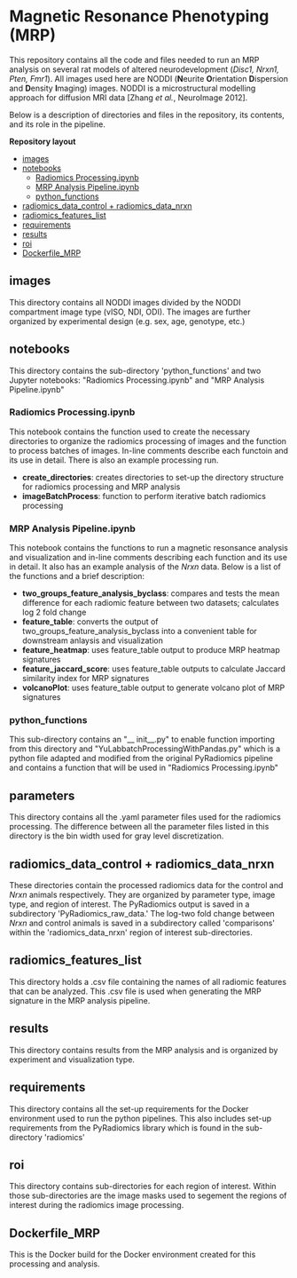 # Magnetic Resonance Phenotyping (MRP)

This repository contains all the code and files needed to run an MRP analysis on several rat models of altered neurodevelopment (_Disc1, Nrxn1, Pten, Fmr1_). All images used here are NODDI (**N**eurite **O**rientation **D**ispersion and **D**ensity **I**maging) images. NODDI is a microstructural modelling approach for diffusion MRI data [Zhang *et al.*, NeuroImage 2012]. 

Below is a description of directories and files in the repository, its contents, and its role in the pipeline.

**Repository layout**
- [images](#images)
- [notebooks](#notebooks)
  - [Radiomics Processing.ipynb](#radiomics-processing.ipynb)
  - [MRP Analysis Pipeline.ipynb](#mrp-analysis-pipeline.ipynb)
  - [python_functions](#python_functions)
- [radiomics_data_control + radiomics_data_nrxn](#radiomics_data_control-+-radiomics_data_nrxn)
- [radiomics_features_list](#radiomics_features_list)
- [requirements](#requirements)
- [results](#results)
- [roi](#roi)
- [Dockerfile_MRP](#Dockerfile_MRP)

## images

This directory contains all NODDI images divided by the NODDI compartment image type (vISO, NDI, ODI). The images are further organized by experimental design (e.g. sex, age, genotype, etc.)

## notebooks
This directory contains the sub-directory 'python_functions' and two Jupyter notebooks: "Radiomics Processing.ipynb" and "MRP Analysis Pipeline.ipynb" 

### Radiomics Processing.ipynb
This notebook contains the function used to create the necessary directories to organize the radiomics processing of images and the function to process batches of images. In-line comments describe each functoin and its use in detail. There is also an example processing run. 
- **create_directories**: creates directories to set-up the directory structure for radiomics processing and MRP analysis
- **imageBatchProcess**: function to perform iterative batch radiomics processing

### MRP Analysis Pipeline.ipynb
This notebook contains the functions to run a magnetic resonsance analysis and visualization and in-line comments describing each function and its use in detail. It also has an example analysis of the _Nrxn_ data. Below is a list of the functions and a brief description:
- **two_groups_feature_analysis_byclass**: compares and tests the mean difference for each radiomic feature between two datasets; calculates log 2 fold change
- **feature_table**: converts the output of two_groups_feature_analysis_byclass into a convenient table for downstream anlaysis and visualization
- **feature_heatmap**: uses feature_table output to produce MRP heatmap signatures
- **feature_jaccard_score**: uses feature_table outputs to calculate Jaccard similarity index for MRP signatures
- **volcanoPlot**: uses feature_table output to generate volcano plot of MRP signatures

### python_functions
This sub-directory contains an "__ init__.py" to enable function importing from this directory and  "YuLabbatchProcessingWithPandas.py" which is a python file adapted and modified from the original PyRadiomics pipeline and contains a function that will be used in "Radiomics Processing.ipynb"

## parameters
This directory contains all the .yaml parameter files used for the radiomics processing. The difference between all the parameter files listed in this directory is the bin width used for gray level discretization. 

## radiomics_data_control + radiomics_data_nrxn
These directories contain the processed radiomics data for the control and _Nrxn_ animals respectively. They are organized by parameter type, image type, and region of interest. The PyRadiomics output is saved in a subdirectory 'PyRadiomics_raw_data.' The log-two fold change between _Nrxn_ and control animals is saved in a subdirectory called 'comparisons' within the 'radiomics_data_nrxn' region of interest sub-directories.

## radiomics_features_list 
This directory holds a .csv file containing the names of all radiomic features that can be analyzed. This .csv file is used when generating the MRP signature in the MRP analysis pipeline. 

## results
This directory contains results from the MRP analysis and is organized by experiment and visualization type. 

## requirements
This directory contains all the set-up requirements for the Docker environment used to run the python pipelines. This also includes set-up requirements from the PyRadiomics library which is found in the sub-directory 'radiomics'

## roi
This directory contains sub-directories for each region of interest. Within those sub-directories are the image masks used to segement the regions of interest during the radiomics image processing. 

## Dockerfile_MRP
This is the Docker build for the Docker environment created for this processing and analysis. 


